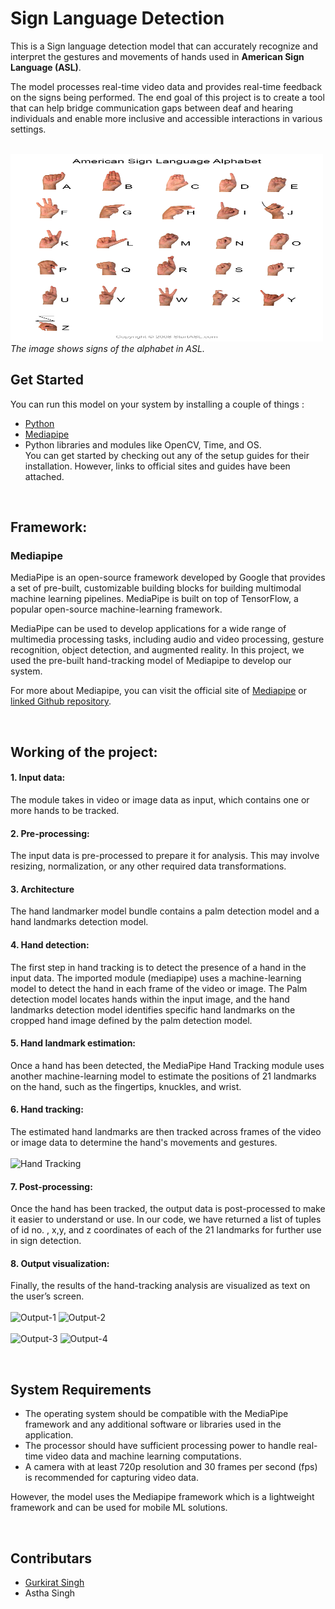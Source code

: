 # Sign Language Detection

<p>This is a Sign language detection model that can accurately recognize and interpret the gestures and movements of hands used in <b>American Sign Language (ASL)</b>.</p>
<p>
The model processes real-time video data and provides real-time feedback on the signs being performed. The end goal of this project is to create a tool that can help bridge communication gaps between deaf and hearing individuals and enable more inclusive and accessible interactions in various settings.
</p>

<br>
<img src="sign-language-alphabet.png" width="500" height="300" alt="American Sign Language"></img>
<i>The image shows signs of the alphabet in ASL.</i>


<br>

## Get Started

You can run this model on your system by installing a couple of things :
+ [Python](https://www.python.org/downloads/)
+ [Mediapipe](https://developers.google.com/mediapipe/framework/getting_started/install)
+ Python libraries and modules like OpenCV, Time, and OS. <br>
You can get started by checking out any of the setup guides for their installation. However, links to official sites and guides have been attached. 


<br>

## Framework:

### Mediapipe 

MediaPipe is an open-source framework developed by Google that provides a set of pre-built, customizable building blocks for building multimodal machine learning pipelines. MediaPipe is built on top of TensorFlow, a popular open-source machine-learning framework. 

MediaPipe can be used to develop applications for a wide range of multimedia processing tasks, including audio and video processing, gesture recognition, object detection, and augmented reality. In this project, we used the pre-built hand-tracking model of Mediapipe to develop our system. 

For more about Mediapipe, you can visit the official site of [Mediapipe](https://developers.google.com/mediapipe) or [linked Github repository](https://github.com/google/mediapipe).


<br>

## Working of the project:

#### 1.  Input data:

The module takes in video or image data as input, which contains one or more hands to
be tracked.

#### 2.  Pre-processing:

The input data is pre-processed to prepare it for analysis. This may involve resizing,
normalization, or any other required data transformations. 

#### 3.  Architecture

The hand landmarker model bundle contains a palm detection model and a hand landmarks detection model.


#### 4.  Hand detection: 

The first step in hand tracking is to detect the presence of a hand in the input data. The imported module (mediapipe) uses a machine-learning model to detect the hand in each frame of the video or image. The Palm detection model locates hands within the input image, and the hand landmarks detection model identifies specific hand landmarks on the cropped hand image defined by the palm detection model. 

#### 5.  Hand landmark estimation: 

Once a hand has been detected, the MediaPipe Hand Tracking module uses another machine-learning model to estimate the positions of 21 landmarks on the hand, such as the fingertips, knuckles, and wrist. </p>

#### 6.  Hand tracking:

The estimated hand landmarks are then tracked across frames of the video or image data to determine the hand's movements and gestures. <br>
<br>
<img width="508" alt="Hand Tracking" src="https://github.com/gurkirat20/Sign_Language_Detection/assets/91982831/9d0623e0-bab1-4892-b9c4-b1fb86c05eff">

#### 7.  Post-processing: 

Once the hand has been tracked, the output data is post-processed to make it easier to understand or use. In our code, we have returned a list of tuples of id no. , x,y, and z coordinates of each of the 21 landmarks for further use in sign detection.

#### 8.  Output visualization: 

Finally, the results of the hand-tracking analysis are visualized as text on the user’s screen.
<br><br>
<img width="200" alt="Output-1" src="https://github.com/gurkirat20/Sign_Language_Detection/assets/91982831/b2de9eee-0df9-4e56-9f2e-ffad98c78d00">
<img width="200" alt="Output-2" src="https://github.com/gurkirat20/Sign_Language_Detection/assets/91982831/bd3f23eb-a841-40a1-9922-a6b8f68d1dba">
<br><br>
<img width="200" alt="Output-3" src="https://github.com/gurkirat20/Sign_Language_Detection/assets/91982831/dc9226f2-ef75-451a-b9ad-6c323f60008c">
<img width="200" alt="Output-4" src="https://github.com/gurkirat20/Sign_Language_Detection/assets/91982831/9ad5e9e3-ac68-422f-892a-9d0cbe46df1b">

<br>

## System Requirements

- The operating system should be compatible with the MediaPipe framework and
any additional software or libraries used in the application.
- The processor should have sufficient processing power to handle real-time video
data and machine learning computations.
- A camera with at least 720p resolution and 30 frames per second (fps) is
recommended for capturing video data.

However, the model uses the Mediapipe framework which is a lightweight framework and can be used for mobile ML solutions.

<br>

## Contributars

- [Gurkirat Singh](https://github.com/gurkirat20)
- Astha Singh
